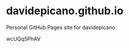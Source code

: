 # davidepicano.github.io
Personal GitHub Pages site for davidepicano

































wcUQq5PhAV
